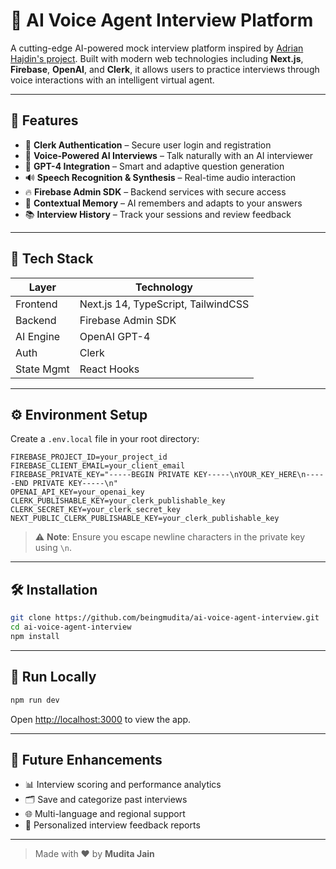 # 🚀 AI Voice Agent Interview Platform

A cutting-edge AI-powered mock interview platform inspired by [Adrian Hajdin's project](https://github.com/adrianhajdin/ai_mock_interviews). Built with modern web technologies including **Next.js**, **Firebase**, **OpenAI**, and **Clerk**, it allows users to practice interviews through voice interactions with an intelligent virtual agent.

---

## 🌟 Features

- 🔐 **Clerk Authentication** – Secure user login and registration
- 🎤 **Voice-Powered AI Interviews** – Talk naturally with an AI interviewer
- 🤖 **GPT-4 Integration** – Smart and adaptive question generation
- 🔊 **Speech Recognition & Synthesis** – Real-time audio interaction
- 🔥 **Firebase Admin SDK** – Backend services with secure access
- 🧠 **Contextual Memory** – AI remembers and adapts to your answers
- 📚 **Interview History** – Track your sessions and review feedback

---

## 🧰 Tech Stack

| Layer       | Technology                      |
|-------------|----------------------------------|
| Frontend    | Next.js 14, TypeScript, TailwindCSS |
| Backend     | Firebase Admin SDK              |
| AI Engine   | OpenAI GPT-4                    |
| Auth        | Clerk                           |
| State Mgmt  | React Hooks                     |

---

## ⚙️ Environment Setup

Create a `.env.local` file in your root directory:

```env
FIREBASE_PROJECT_ID=your_project_id
FIREBASE_CLIENT_EMAIL=your_client_email
FIREBASE_PRIVATE_KEY="-----BEGIN PRIVATE KEY-----\nYOUR_KEY_HERE\n-----END PRIVATE KEY-----\n"
OPENAI_API_KEY=your_openai_key
CLERK_PUBLISHABLE_KEY=your_clerk_publishable_key
CLERK_SECRET_KEY=your_clerk_secret_key
NEXT_PUBLIC_CLERK_PUBLISHABLE_KEY=your_clerk_publishable_key
```

> ⚠️ **Note**: Ensure you escape newline characters in the private key using `\n`.

---

## 🛠️ Installation

```bash
git clone https://github.com/beingmudita/ai-voice-agent-interview.git
cd ai-voice-agent-interview
npm install
```

---

## 🧪 Run Locally

```bash
npm run dev
```

Open [http://localhost:3000](http://localhost:3000) to view the app.

---

## 🔮 Future Enhancements

- 📊 Interview scoring and performance analytics
- 🗂️ Save and categorize past interviews
- 🌐 Multi-language and regional support
- 🧾 Personalized interview feedback reports

---


> Made with ❤️ by **Mudita Jain**

